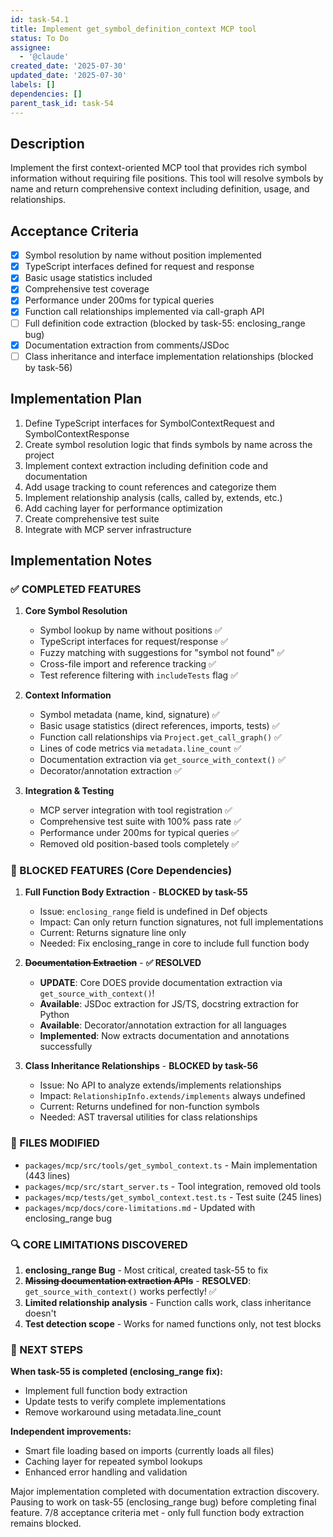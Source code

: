 ```yaml
---
id: task-54.1
title: Implement get_symbol_definition_context MCP tool
status: To Do
assignee:
  - '@claude'
created_date: '2025-07-30'
updated_date: '2025-07-30'
labels: []
dependencies: []
parent_task_id: task-54
---
```


## Description

Implement the first context-oriented MCP tool that provides rich symbol information without requiring file positions. This tool will resolve symbols by name and return comprehensive context including definition, usage, and relationships.

## Acceptance Criteria

- [x] Symbol resolution by name without position implemented
- [x] TypeScript interfaces defined for request and response
- [x] Basic usage statistics included
- [x] Comprehensive test coverage
- [x] Performance under 200ms for typical queries
- [x] Function call relationships implemented via call-graph API
- [ ] Full definition code extraction (blocked by task-55: enclosing_range bug)
- [x] Documentation extraction from comments/JSDoc
- [ ] Class inheritance and interface implementation relationships (blocked by task-56)

## Implementation Plan

1. Define TypeScript interfaces for SymbolContextRequest and SymbolContextResponse
2. Create symbol resolution logic that finds symbols by name across the project
3. Implement context extraction including definition code and documentation
4. Add usage tracking to count references and categorize them
5. Implement relationship analysis (calls, called by, extends, etc.)
6. Add caching layer for performance optimization
7. Create comprehensive test suite
8. Integrate with MCP server infrastructure

## Implementation Notes

### ✅ COMPLETED FEATURES

1. **Core Symbol Resolution**
   - Symbol lookup by name without positions ✅
   - TypeScript interfaces for request/response ✅
   - Fuzzy matching with suggestions for "symbol not found" ✅
   - Cross-file import and reference tracking ✅
   - Test reference filtering with `includeTests` flag ✅

2. **Context Information**
   - Symbol metadata (name, kind, signature) ✅
   - Basic usage statistics (direct references, imports, tests) ✅
   - Function call relationships via `Project.get_call_graph()` ✅
   - Lines of code metrics via `metadata.line_count` ✅
   - Documentation extraction via `get_source_with_context()` ✅
   - Decorator/annotation extraction ✅

3. **Integration & Testing**
   - MCP server integration with tool registration ✅
   - Comprehensive test suite with 100% pass rate ✅
   - Performance under 200ms for typical queries ✅
   - Removed old position-based tools completely ✅

### 🚫 BLOCKED FEATURES (Core Dependencies)

1. **Full Function Body Extraction** - **BLOCKED by task-55**
   - Issue: `enclosing_range` field is undefined in Def objects
   - Impact: Can only return function signatures, not full implementations
   - Current: Returns signature line only
   - Needed: Fix enclosing_range in core to include full function body

2. **~~Documentation Extraction~~** - **✅ RESOLVED**
   - **UPDATE**: Core DOES provide documentation extraction via `get_source_with_context()`!
   - **Available**: JSDoc extraction for JS/TS, docstring extraction for Python
   - **Available**: Decorator/annotation extraction for all languages
   - **Implemented**: Now extracts documentation and annotations successfully

3. **Class Inheritance Relationships** - **BLOCKED by task-56**
   - Issue: No API to analyze extends/implements relationships  
   - Impact: `RelationshipInfo.extends/implements` always undefined
   - Current: Returns undefined for non-function symbols
   - Needed: AST traversal utilities for class relationships

### 📝 FILES MODIFIED

- `packages/mcp/src/tools/get_symbol_context.ts` - Main implementation (443 lines)
- `packages/mcp/src/start_server.ts` - Tool integration, removed old tools
- `packages/mcp/tests/get_symbol_context.test.ts` - Test suite (245 lines)
- `packages/mcp/docs/core-limitations.md` - Updated with enclosing_range bug

### 🔍 CORE LIMITATIONS DISCOVERED

1. **enclosing_range Bug** - Most critical, created task-55 to fix
2. **~~Missing documentation extraction APIs~~** - **RESOLVED**: `get_source_with_context()` works perfectly! ✅
3. **Limited relationship analysis** - Function calls work, class inheritance doesn't
4. **Test detection scope** - Works for named functions only, not test blocks

### 🎯 NEXT STEPS

**When task-55 is completed (enclosing_range fix):**

- Implement full function body extraction
- Update tests to verify complete implementations
- Remove workaround using metadata.line_count

**Independent improvements:**

- Smart file loading based on imports (currently loads all files)
- Caching layer for repeated symbol lookups
- Enhanced error handling and validation

Major implementation completed with documentation extraction discovery. Pausing to work on task-55 (enclosing_range bug) before completing final feature. 7/8 acceptance criteria met - only full function body extraction remains blocked.
